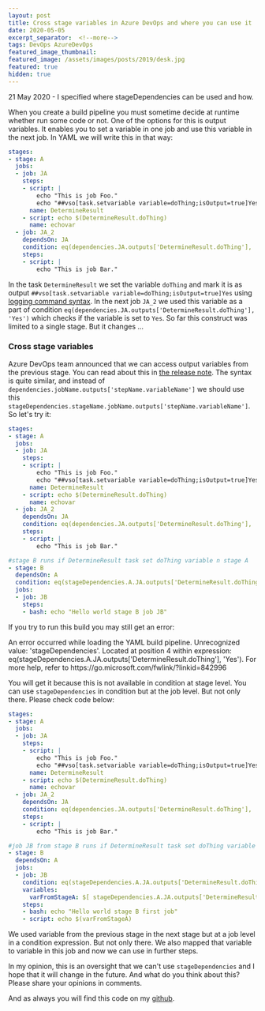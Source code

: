 ```yaml
---
layout: post
title: Cross stage variables in Azure DevOps and where you can use it
date: 2020-05-05
excerpt_separator:  <!--more-->
tags: DevOps AzureDevOps
featured_image_thumbnail:
featured_image: /assets/images/posts/2019/desk.jpg
featured: true
hidden: true
---
```


<div class="message-box">
  21 May 2020 - I specified where stageDependencies can be used and how.
</div>

When you create a build pipeline you must sometime decide at runtime whether run some code or not. One of the options for this is output variables. It enables you to set a variable in one job and use this variable in the next job. In YAML we will write this in that way:

```yaml
stages:
- stage: A
  jobs:
  - job: JA
    steps:
    - script: |
        echo "This is job Foo."
        echo "##vso[task.setvariable variable=doThing;isOutput=true]Yes" #The variable doThing is set to true
      name: DetermineResult
    - script: echo $(DetermineResult.doThing)
      name: echovar
  - job: JA_2
    dependsOn: JA
    condition: eq(dependencies.JA.outputs['DetermineResult.doThing'], 'Yes')
    steps:
    - script: |
        echo "This is job Bar."
```

<!--more-->

In the task `DetermineResult` we set the variable `doThing` and mark it is as output `##vso[task.setvariable variable=doThing;isOutput=true]Yes` using [logging command syntax](https://docs.microsoft.com/en-us/azure/devops/pipelines/scripts/logging-commands?view=azure-devops&tabs=bash). In the next job `JA_2` we used this variable as a part of condition `eq(dependencies.JA.outputs['DetermineResult.doThing'], 'Yes')` which checks if the variable is set to `Yes`. So far this construct was limited to a single stage. But it changes ...

### Cross stage variables

Azure DevOps team announced that we can access output variables from the previous stage. You can read about this in [the release note](https://docs.microsoft.com/en-us/azure/devops/release-notes/2020/sprint-168-update#azure-pipelines-1). The syntax is quite similar, and instead of `dependencies.jobName.outputs['stepName.variableName']` we should use this `stageDependencies.stageName.jobName.outputs['stepName.variableName']`. So let's try it:

```yaml
stages:
- stage: A
  jobs:
  - job: JA
    steps:
    - script: |
        echo "This is job Foo."
        echo "##vso[task.setvariable variable=doThing;isOutput=true]Yes" #The variable doThing is set to true
      name: DetermineResult
    - script: echo $(DetermineResult.doThing)
      name: echovar
  - job: JA_2
    dependsOn: JA
    condition: eq(dependencies.JA.outputs['DetermineResult.doThing'], 'Yes')
    steps:
    - script: |
        echo "This is job Bar."

#stage B runs if DetermineResult task set doThing variable n stage A
- stage: B
  dependsOn: A
  condition: eq(stageDependencies.A.JA.outputs['DetermineResult.doThing'], 'Yes') #map doThing and check if true
  jobs:
  - job: JB
    steps:
    - bash: echo "Hello world stage B job JB"
```

If you try to run this build you may still get an error:

<div class="note-box">
  <p>
    An error occurred while loading the YAML build pipeline. Unrecognized value: 'stageDependencies'. Located at position 4 within expression: eq(stageDependencies.A.JA.outputs['DetermineResult.doThing'], 'Yes'). For more help, refer to https://go.microsoft.com/fwlink/?linkid=842996
  </p>  
</div>

You will get it because this is not available in condition at stage level. You can use `stageDependencies` in condition but at the job level. But not only there. Please check code below:

```yaml
stages:
- stage: A
  jobs:
  - job: JA
    steps:
    - script: |
        echo "This is job Foo."
        echo "##vso[task.setvariable variable=doThing;isOutput=true]Yes" #The variable doThing is set to true
      name: DetermineResult
    - script: echo $(DetermineResult.doThing)
      name: echovar
  - job: JA_2
    dependsOn: JA
    condition: eq(dependencies.JA.outputs['DetermineResult.doThing'], 'Yes')
    steps:
    - script: |
        echo "This is job Bar."

#job JB from stage B runs if DetermineResult task set doThing variable n stage A
- stage: B
  dependsOn: A
  jobs:
  - job: JB
    condition: eq(stageDependencies.A.JA.outputs['DetermineResult.doThing'], 'Yes') #map doThing and check if true
    variables:
      varFromStageA: $[ stageDependencies.A.JA.outputs['DetermineResult.doThing'] ]
    steps:
    - bash: echo "Hello world stage B first job"
    - script: echo $(varFromStageA)
```

We used variable from the previous stage in the next stage but at a job level in a condition expression. But not only there. We also mapped that variable to variable in this job and now we can use in further steps.

In my opinion, this is an oversight that we can't use `stageDependencies` and I hope that it will change in the future. And what do you think about this? Please share your opinions in comments.

And as always you will find this code on my [github](https://github.com/kmadof/devops-manual/tree/master/cross-stage-variables).